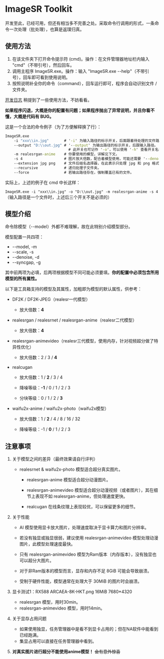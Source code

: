 # ImageSR Toolkit

开发至此，已经可用，但还有相当多不完善之处。采取命令行调用的形式，一条命令一次处理（批处理），也算是返璞归真。

## 使用方法

1. 在该文件夹下打开命令提示符 (cmd)。操作：在文件管理器地址栏内输入 "cmd"（不带引号），然后回车。
2. 调用主程序 ImageSR.exe。操作：输入 "ImageSR.exe --help"（不带引号），回车即可看到使用说明。
3. 按照说明补全你的命令（command），回车运行即可，程序会自动识别文件 / 文件夹。

[开发日志](https://www.bilibili.com/video/BV1jJVuzBEDD) 稍提到了一些使用方法，不妨看看。

**如果程序闪退，大概是你的配置有问题；如果程序抛出了异常说明，并且你看不懂，大概是代码有 BUG。**

这是一个合法的命令例子（为了方便解释换了行）：

```bat
ImageSR.exe
	-i "xxx\\in.jpg"       # '-i' 为输入路径的标示开关，后面跟着待处理的文件路径。注意转义字符 "\\"。
	--output "D:\\out.jpg" # '--output' 为输出路径的标示开关，后跟输入路径。
	                         # 此开关也可记作 '-o'，可以使用 '-h' 查看开关名称。
	-m realesrgan-anime    # 你要使用的模型，详解见下文。
	-s 4                   # 图片放大倍数，配合着模型使用，可能还需要 '--denoise' 和 '--syncgap' 开关。
	--extension jpg png    # 文件后缀名选择器，在此表示只处理 jpg 和 png 格式的图片。
	--recursive            # 递归处理子文件夹。
	--force                # 若输出路径存在，强制覆盖已有的文件。
```

实际上，上述的例子在 cmd 中长这样：

`ImageSR.exe -i "xxx\\in.jpg" -o "D:\\out.jpg" -m realesrgan-anime -s 4`（输入路径是一个文件时，上述后三个开关不是必须的）

## 模型介绍

命令除模型（--model）外都不难理解，故在此特别介绍模型部分。

模型配置一共四项：

- --model, -m
- --scale, -s
- --denoise, -d
- --syncgap, -g

其中前两项为必填，后两项根据模型不同可能必须要填。**你的配置中必须包含所用模型的所有属性。**

以下是工具箱支持的模型及其属性，加粗即为模型的默认属性，供参考：

- DF2K / DF2K-JPEG（realesr一代模型）
  
  - 放大倍数：**4**

- realesrgan / realesrnet / realesrgan-anime（realesr二代模型）
  
  - 放大倍数：**4**

- realesrgan-animevideo（realesr三代模型，使用内存，针对视频超分做了特异性优化）
  
  - 放大倍数：2 / 3 / **4**

- realcugan
  
  - 放大倍数：1 / **2** / 3 / 4
  
  - 降噪等级：**-1** / 0 / 1 / 2 / 3
  
  - 分块等级：0 / 1 / 2 / **3**

- waifu2x-anime / waifu2x-photo（waifu2x模型）
  
  - 放大倍数：1 / **2** / 4 / 8 / 16 / 32
  
  - 降噪等级：-1 / **0** / 1 / 2 / 3

## 注意事项

1. 关于模型之间的差异（最终效果请自行评判）

   - realesrnet & waifu2x-photo 模型适合超分真实图片。
   
   
      - realesrgan-anime 模型适合超分动漫图片。
   
      - realesrgan-animevideo 模型适合超分动漫视频（或者图片），其在细节上表现不如 realesrgan-anime，但处理速度更快。
   
      - realcugan 在线条纹理上表现较优，可以保留更多的细节。
   
2. 关于性能

     - AI 模型使用显卡放大图片，处理速度取决于显卡算力和图片分辨率。

     - 若没有独显或独显很弱，建议使用 realesrgan-animevideo 模型处理动漫图片，此模型处理速度最快。


     - 只有 realesrgan-animevideo 模型为Ram版本（内存版本），没有独显也可以超分大图片。


     - 对于非Ram版本的模型而言，显存和内存不足 $8\text{GiB}$ 可能会导致崩溃。

     - 受制于硬件性能，模型通常在处理大于 $30\text{MiB}$ 的图片时会崩溃。


3. 显卡测试1：RX588 ARCAEA-8K-HKT.png 16MiB 7680*4320 

     - realesrgan 模型，用时30min。
     - realesrgan-animevideo 模型，用时14min。

4. 关于显存占用问题

     - 如果使用独显，任务管理器中是看不到显卡占用的；但在NA软件中能看到已经跑满。
     - 集显占用可以直接在任务管理器中看到。

5. **对真实图片进行超分不能使用anime模型！** ~~会有意外惊喜~~
